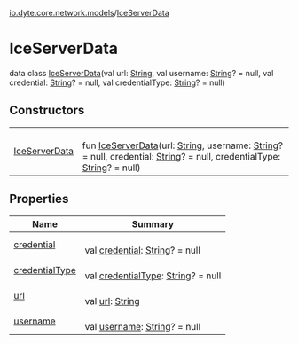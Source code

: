 [io.dyte.core.network.models](../index.md)/[IceServerData](index.md)

# IceServerData


data class [IceServerData](index.md)(val url: [String](https://kotlinlang.org/api/latest/jvm/stdlib/kotlin/-string/index.html), val username: [String](https://kotlinlang.org/api/latest/jvm/stdlib/kotlin/-string/index.html)? = null, val credential: [String](https://kotlinlang.org/api/latest/jvm/stdlib/kotlin/-string/index.html)? = null, val credentialType: [String](https://kotlinlang.org/api/latest/jvm/stdlib/kotlin/-string/index.html)? = null)

## Constructors

| | |
|---|---|
| [IceServerData](-ice-server-data.md) | <br/>fun [IceServerData](-ice-server-data.md)(url: [String](https://kotlinlang.org/api/latest/jvm/stdlib/kotlin/-string/index.html), username: [String](https://kotlinlang.org/api/latest/jvm/stdlib/kotlin/-string/index.html)? = null, credential: [String](https://kotlinlang.org/api/latest/jvm/stdlib/kotlin/-string/index.html)? = null, credentialType: [String](https://kotlinlang.org/api/latest/jvm/stdlib/kotlin/-string/index.html)? = null) |

## Properties

| Name | Summary |
|---|---|
| [credential](credential.md) | <br/>val [credential](credential.md): [String](https://kotlinlang.org/api/latest/jvm/stdlib/kotlin/-string/index.html)? = null |
| [credentialType](credential-type.md) | <br/>val [credentialType](credential-type.md): [String](https://kotlinlang.org/api/latest/jvm/stdlib/kotlin/-string/index.html)? = null |
| [url](url.md) | <br/>val [url](url.md): [String](https://kotlinlang.org/api/latest/jvm/stdlib/kotlin/-string/index.html) |
| [username](username.md) | <br/>val [username](username.md): [String](https://kotlinlang.org/api/latest/jvm/stdlib/kotlin/-string/index.html)? = null |
